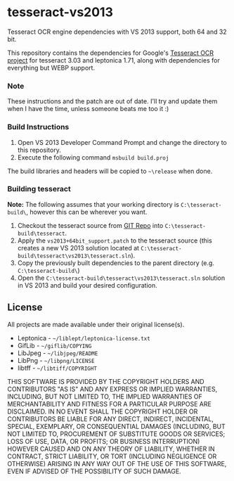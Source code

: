 tesseract-vs2013
================

Tesseract OCR engine dependencies with VS 2013 support, both 64 and 32 bit.

This repository contains the dependencies for Google's [Tesseract OCR project](https://code.google.com/p/tesseract-ocr/) for tesseract 3.03 and leptonica 1.71, along with dependencies for everything but WEBP support.

### Note

These instructions and the patch are out of date. I'll try and update them when I have the time, unless someone beats me too it :)

### Build Instructions

1. Open VS 2013 Developer Command Prompt and change the directory to this repository.
2. Execute the following command ``msbuild build.proj``

The build libraries and headers will be copied to ``~\release`` when done.

### Building tesseract

**Note:** The following assumes that your working directory is ``C:\tesseract-build\``, however this can be wherever you want.

1. Checkout the tesseract source from [GIT Repo](https://code.google.com/p/tesseract-ocr/source/checkout) into ``C:\tesseract-build\tesseract``.
2. Apply the ``vs2013+64bit_support.patch`` to the tesseract source (this creates a new VS 2013 solution located at ``C:\tesseract-build\tesseract\vs2013\tesseract.sln``).
3. Copy the previously built dependencies to the parent directory (e.g. ``C:\tesseract-build\``)
4. Open the ``C:\tesseract-build\tesseract\vs2013\tesseract.sln`` solution in VS 2013 and build your desired configuration.

## License

All projects are made available under their original license(s).

* Leptonica - ``~/liblept/leptonica-license.txt``
* GifLib - ``~/giflib/COPYING``
* LibJpeg - ``~/libjpeg/README``
* LibPng - ``~/libpng/LICENSE``
* libtff - ``~/libtiff/COPYRIGHT``

THIS SOFTWARE IS PROVIDED BY THE COPYRIGHT HOLDERS AND CONTRIBUTORS "AS IS" AND ANY EXPRESS OR IMPLIED WARRANTIES, INCLUDING, BUT NOT LIMITED TO, THE IMPLIED WARRANTIES OF MERCHANTABILITY AND FITNESS FOR A PARTICULAR PURPOSE ARE DISCLAIMED. IN NO EVENT SHALL THE COPYRIGHT HOLDER OR CONTRIBUTORS BE LIABLE FOR ANY DIRECT, INDIRECT, INCIDENTAL, SPECIAL, EXEMPLARY, OR CONSEQUENTIAL DAMAGES (INCLUDING, BUT NOT LIMITED TO, PROCUREMENT OF SUBSTITUTE GOODS OR SERVICES; LOSS OF USE, DATA, OR PROFITS; OR BUSINESS INTERRUPTION) HOWEVER CAUSED AND ON ANY THEORY OF LIABILITY, WHETHER IN CONTRACT, STRICT LIABILITY, OR TORT (INCLUDING NEGLIGENCE OR OTHERWISE) ARISING IN ANY WAY OUT OF THE USE OF THIS SOFTWARE, EVEN IF ADVISED OF THE POSSIBILITY OF SUCH DAMAGE.
